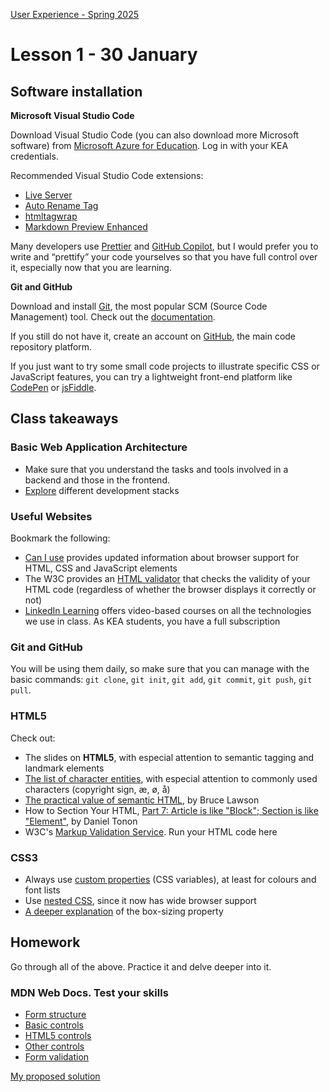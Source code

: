 [User Experience - Spring 2025](https://github.com/arturomorarioja-kea/WD_UX_F25/blob/main/README.md)

# Lesson 1 - 30 January

## Software installation
**Microsoft Visual Studio Code**

Download Visual Studio Code (you can also download more Microsoft software) from [Microsoft Azure for Education](https://azureforeducation.microsoft.com/devtools). Log in with your KEA credentials.

Recommended Visual Studio Code extensions:
- [Live Server](https://marketplace.visualstudio.com/items?itemName=ritwickdey.LiveServer)
- [Auto Rename Tag](https://marketplace.visualstudio.com/items?itemName=formulahendry.auto-rename-tag)
- [htmltagwrap](https://marketplace.visualstudio.com/items?itemName=bradgashler.htmltagwrap)
- [Markdown Preview Enhanced](https://marketplace.visualstudio.com/items?itemName=shd101wyy.markdown-preview-enhanced)

Many developers use [Prettier](https://marketplace.visualstudio.com/items?itemName=esbenp.prettier-vscode) and [GitHub Copilot](https://marketplace.visualstudio.com/items?itemName=GitHub.copilot), but I would prefer you to write and “prettify” your code yourselves so that you have full control over it, especially now that you are learning.

**Git and GitHub**

Download and install [Git](https://git-scm.com/), the most popular SCM (Source Code Management) tool. Check out the [documentation](https://git-scm.com/doc).

If you still do not have it, create an account on [GitHub](https://github.com/), the main code repository platform.

If you just want to try some small code projects to illustrate specific CSS or JavaScript features, you can try a lightweight front-end platform like [CodePen](https://codepen.io/) or [jsFiddle](https://jsfiddle.net/).

## Class takeaways
### Basic Web Application Architecture
- Make sure that you understand the tasks and tools involved in a backend and those in the frontend.
- [Explore](https://fullscale.io/blog/top-5-tech-stacks/) different development stacks

### Useful Websites
Bookmark the following:
- [Can I use](https://caniuse.com/) provides updated information about browser support for HTML, CSS and JavaScript elements
- The W3C provides an [HTML validator](https://validator.w3.org/#validate_by_input) that checks the validity of your HTML code (regardless of whether the browser displays it correctly or not)
- [LinkedIn Learning](https://www.linkedin.com/learning) offers video-based courses on all the technologies we use in class. As KEA students, you have a full subscription

### Git and GitHub
You will be using them daily, so make sure that you can manage with the basic commands: `git clone`, `git init`, `git add`, `git commit`, `git push`, `git pull`. 

### HTML5
Check out:
- The slides on **HTML5**, with especial attention to semantic tagging and landmark elements
- [The list of character entities](https://html.spec.whatwg.org/multipage/named-characters.html), with especial attention to commonly used characters (copyright sign, æ, ø, å)
- [The practical value of semantic HTML](https://brucelawson.co.uk/2018/the-practical-value-of-semantic-html/), by Bruce Lawson
- How to Section Your HTML, [Part 7: Article is like "Block"; Section is like "Element"](https://css-tricks.com/how-to-section-your-html/#article-is-like-block-section-is-like-element), by Daniel Tonon
- W3C's [Markup Validation Service](https://validator.w3.org/). Run your HTML code here

### CSS3
- Always use [custom properties](https://developer.mozilla.org/en-US/docs/Web/CSS/Using_CSS_custom_properties) (CSS variables), at least for colours and font lists
- Use [nested CSS](https://developer.mozilla.org/en-US/docs/Web/CSS/CSS_nesting/Using_CSS_nesting), since it now has wide browser support
- [A deeper explanation](https://developer.mozilla.org/en-US/docs/Web/CSS/box-sizing) of the box-sizing property

## Homework
Go through all of the above. Practice it and delve deeper into it.

### MDN Web Docs. Test your skills
- [Form structure](https://developer.mozilla.org/en-US/docs/Learn/Forms/Test_your_skills:_Form_structure)
- [Basic controls](https://developer.mozilla.org/en-US/docs/Learn/Forms/Test_your_skills:_Basic_controls)
- [HTML5 controls](https://developer.mozilla.org/en-US/docs/Learn/Forms/Test_your_skills:_HTML5_controls)
- [Other controls](https://developer.mozilla.org/en-US/docs/Learn/Forms/Test_your_skills:_Other_controls)
- [Form validation](https://developer.mozilla.org/en-US/docs/Learn/Forms/Test_your_skills:_Form_validation)

[My proposed solution](https://codepen.io/collection/QWVQmY)

[### HTML5]: #
[Check out:]: #
[- The slides on **HTML5**, with especial attention to the difference between absolute and relative paths]: #
[- The HTML Form(https://codepen.io/arturomorarioja/pen/poQeRNL) code sample.]: #
